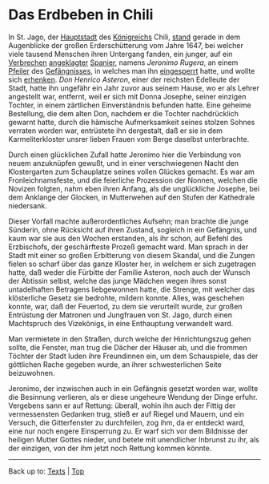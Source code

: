 # Das Erdbeben in Chili

In St. Jago, der [Hauptstadt](../../nouns/h/ha/Hauptstadt.md) des [Königreichs](../../nouns/k/koe/Koenigreich.md) Chili, [stand](../../verbs/s/st/stehen.md) gerade in dem Augenblicke der großen Erderschütterung vom Jahre 1647, bei welcher viele tausend Menschen ihren Untergang fanden, ein junger, auf ein [Verbrechen](../../nouns/v/ve/Verbrechen.md) [angeklagter](../../adjectives/a/an/angeklagt.md) [Spanier](../../nouns/s/sp/Spanier.md), namens *Jeronimo Rugera*, an einem [Pfeiler](../../nouns/p/pf/Pfeiler.md) des [Gefängnisses](../../nouns/g/ge/Gefaengnis.md), in welches man ihn [eingesperrt](../../verbs/e/ei/einsperren.md) hatte, und wollte sich [erhenken](../../verbs/e/er/erhenken.md). *Don Henrico Asteron*, einer der reichsten Edelleute der Stadt, hatte ihn ungefähr ein Jahr zuvor aus seinem Hause, wo er als Lehrer angestellt war, entfernt, weil er sich mit Donna Josephe, seiner einzigen Tochter, in einem zärtlichen Einverständnis befunden hatte. Eine geheime Bestellung, die dem alten Don, nachdem er die Tochter nachdrücklich gewarnt hatte, durch die hämische Aufmerksamkeit seines stolzen Sohnes verraten worden war, entrüstete ihn dergestalt, daß er sie in dem Karmeliterkloster unsrer lieben Frauen vom Berge daselbst unterbrachte.

Durch einen glücklichen Zufall hatte Jeronimo hier die Verbindung von neuem anzuknüpfen gewußt, und in einer verschwiegenen Nacht den Klostergarten zum Schauplatze seines vollen Glückes gemacht. Es war am Fronleichnamsfeste, und die feierliche Prozession der Nonnen, welchen die Novizen folgten, nahm eben ihren Anfang, als die unglückliche Josephe, bei dem Anklange der Glocken, in Mutterwehen auf den Stufen der Kathedrale niedersank.

Dieser Vorfall machte außerordentliches Aufsehn; man brachte die junge Sünderin, ohne Rücksicht auf ihren Zustand, sogleich in ein Gefängnis, und kaum war sie aus den Wochen erstanden, als ihr schon, auf Befehl des Erzbischofs, der geschärfteste Prozeß gemacht ward. Man sprach in der Stadt mit einer so großen Erbitterung von diesem Skandal, und die Zungen fielen so scharf über das ganze Kloster her, in welchem er sich zugetragen hatte, daß weder die Fürbitte der Familie Asteron, noch auch der Wunsch der Äbtissin selbst, welche das junge Mädchen wegen ihres sonst untadelhaften Betragens liebgewonnen hatte, die Strenge, mit welcher das klösterliche Gesetz sie bedrohte, mildern konnte. Alles, was geschehen konnte, war, daß der Feuertod, zu dem sie verurteilt wurde, zur großen Entrüstung der Matronen und Jungfrauen von St. Jago, durch einen Machtspruch des Vizekönigs, in eine Enthauptung verwandelt ward.

Man vermietete in den Straßen, durch welche der Hinrichtungszug gehen sollte, die Fenster, man trug die Dächer der Häuser ab, und die frommen Töchter der Stadt luden ihre Freundinnen ein, um dem Schauspiele, das der göttlichen Rache gegeben wurde, an ihrer schwesterlichen Seite beizuwohnen.

Jeronimo, der inzwischen auch in ein Gefängnis gesetzt worden war, wollte die Besinnung verlieren, als er diese ungeheure Wendung der Dinge erfuhr. Vergebens sann er auf Rettung: überall, wohin ihn auch der Fittig der vermessensten Gedanken trug, stieß er auf Riegel und Mauern, und ein Versuch, die Gitterfenster zu durchfeilen, zog ihm, da er entdeckt ward, eine nur noch engere Einsperrung zu. Er warf sich vor dem Bildnisse der heiligen Mutter Gottes nieder, und betete mit unendlicher Inbrunst zu ihr, als der einzigen, von der ihm jetzt noch Rettung kommen könnte.

----

Back up to: [Texts](../index.md) | [Top](../../index.md)
